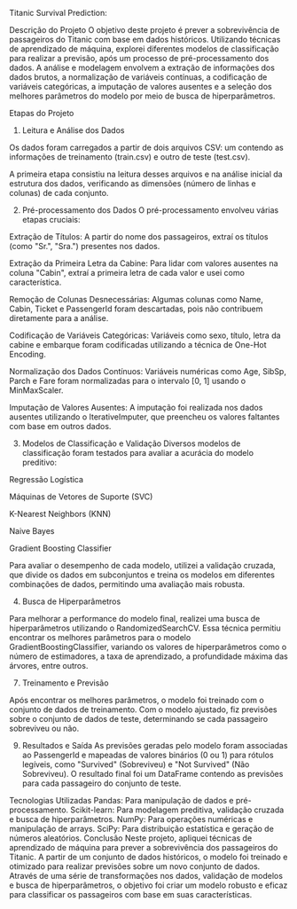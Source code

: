 Titanic Survival Prediction:

Descrição do Projeto
O objetivo deste projeto é prever a sobrevivência de passageiros do Titanic com base em dados históricos. 
Utilizando técnicas de aprendizado de máquina, explorei diferentes modelos de classificação para realizar a previsão, após um processo de pré-processamento dos dados. 
A análise e modelagem envolvem a extração de informações dos dados brutos, a normalização de variáveis contínuas, 
a codificação de variáveis categóricas, a imputação de valores ausentes e a seleção dos melhores parâmetros do modelo por meio de busca de hiperparâmetros.

Etapas do Projeto

1. Leitura e Análise dos Dados
   
Os dados foram carregados a partir de dois arquivos CSV: um contendo as informações de treinamento (train.csv) e outro de teste (test.csv). 

A primeira etapa consistiu na leitura desses arquivos e na análise inicial da estrutura dos dados, verificando as dimensões (número de linhas e colunas) de cada conjunto.

2. Pré-processamento dos Dados
O pré-processamento envolveu várias etapas cruciais:

Extração de Títulos: A partir do nome dos passageiros, extraí os títulos (como "Sr.", "Sra.") presentes nos dados.

Extração da Primeira Letra da Cabine: Para lidar com valores ausentes na coluna "Cabin", extraí a primeira letra de cada valor e usei como característica.

Remoção de Colunas Desnecessárias: Algumas colunas como Name, Cabin, Ticket e PassengerId foram descartadas, pois não contribuem diretamente para a análise.

Codificação de Variáveis Categóricas: Variáveis como sexo, título, letra da cabine e embarque foram codificadas utilizando a técnica de One-Hot Encoding.

Normalização dos Dados Contínuos: Variáveis numéricas como Age, SibSp, Parch e Fare foram normalizadas para o intervalo [0, 1] usando o MinMaxScaler.

Imputação de Valores Ausentes: A imputação foi realizada nos dados ausentes utilizando o IterativeImputer, que preencheu os valores faltantes com base em outros dados.

3. Modelos de Classificação e Validação
Diversos modelos de classificação foram testados para avaliar a acurácia do modelo preditivo:

Regressão Logística

Máquinas de Vetores de Suporte (SVC)

K-Nearest Neighbors (KNN)

Naive Bayes

Gradient Boosting Classifier

Para avaliar o desempenho de cada modelo, utilizei a validação cruzada, que divide os dados em subconjuntos e treina os modelos em diferentes combinações de dados, 
permitindo uma avaliação mais robusta.

4. Busca de Hiperparâmetros
   
Para melhorar a performance do modelo final, realizei uma busca de hiperparâmetros utilizando o RandomizedSearchCV.
Essa técnica permitiu encontrar os melhores parâmetros para o modelo GradientBoostingClassifier, variando os valores de hiperparâmetros como o número de estimadores,
a taxa de aprendizado, a profundidade máxima das árvores, entre outros.

7. Treinamento e Previsão
   
Após encontrar os melhores parâmetros, o modelo foi treinado com o conjunto de dados de treinamento.
Com o modelo ajustado, fiz previsões sobre o conjunto de dados de teste, determinando se cada passageiro sobreviveu ou não.

9. Resultados e Saída
As previsões geradas pelo modelo foram associadas ao PassengerId e mapeadas de valores binários (0 ou 1) para rótulos legíveis,
como "Survived" (Sobreviveu) e "Not Survived" (Não Sobreviveu).
O resultado final foi um DataFrame contendo as previsões para cada passageiro do conjunto de teste.

Tecnologias Utilizadas
Pandas: Para manipulação de dados e pré-processamento.
Scikit-learn: Para modelagem preditiva, validação cruzada e busca de hiperparâmetros.
NumPy: Para operações numéricas e manipulação de arrays.
SciPy: Para distribuição estatística e geração de números aleatórios.
Conclusão
Neste projeto, apliquei técnicas de aprendizado de máquina para prever a sobrevivência dos passageiros do Titanic. 
A partir de um conjunto de dados históricos, o modelo foi treinado e otimizado para realizar previsões sobre um novo conjunto de dados. 
Através de uma série de transformações nos dados, validação de modelos e busca de hiperparâmetros, 
o objetivo foi criar um modelo robusto e eficaz para classificar os passageiros com base em suas características.

